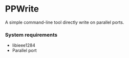 # PPWrite #

A simple command-line tool directly write on parallel ports.

### System requirements ###

* libieee1284
* Parallel port
